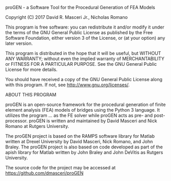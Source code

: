 proGEN - a Software Tool for the Procedural Generation of FEA Models

Copyright (C) 2017 David R. Masceri Jr., Nicholas Romano

This program is free software: you can redistribute it and/or modify
it under the terms of the GNU General Public License as published by
the Free Software Foundation, either version 3 of the License, or
(at your option) any later version.

This program is distributed in the hope that it will be useful,
but WITHOUT ANY WARRANTY; without even the implied warranty of
MERCHANTABILITY or FITNESS FOR A PARTICULAR PURPOSE.  See the
GNU General Public License for more details.

You should have received a copy of the GNU General Public License
along with this program.  If not, see <http://www.gnu.org/licenses/>.

ABOUT THIS PROGRAM

proGEN is an open-source framework for the procedural generation of finite element analysis (FEA) models of bridges using the Python 3 language. It utilizes the program ... as the FE solver while proGEN acts as pre- and post- processor. proGEN is written and maintained by David Masceri and Nick Romano at Rutgers University.

The proGEN project is based on the RAMPS software library for Matlab written at Drexel University by David Masceri, Nick Romano, and John Braley. The proGEN project is also based on code developed as part of the apish library for Matlab written by John Braley and John DeVitis as Rutgers University.

The source code for the project may be accessed at <https://github.com/dmasceri/proGEN>
